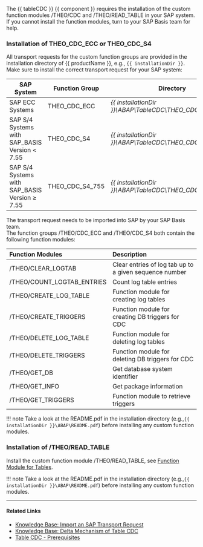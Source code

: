 
The {{ tableCDC }} {{ component }} requires the installation of the custom function modules /THEO/CDC and /THEO/READ_TABLE in your SAP system.
If you cannot install the function modules, turn to your SAP Basis team for help.


### Installation of THEO_CDC_ECC or THEO_CDC_S4

All transport requests for the custom function groups are provided in the installation directory of {{ productName }}, e.g., `{{ installationDir }}`.
Make sure to install the correct transport request for your SAP system:

| SAP System | Function Group | Directory |
|-----------|------------------------|------------|
| SAP ECC Systems | THEO_CDC_ECC | *{{ installationDir }}\ABAP\TableCDC\THEO_CDC_ECC.zip* |
| SAP S/4 Systems with SAP_BASIS Version < 7.55 | THEO_CDC_S4 | *{{ installationDir }}\ABAP\TableCDC\THEO_CDC_S4.zip* |
| SAP S/4 Systems with SAP_BASIS Version &GreaterEqual; 7.55 | THEO_CDC_S4_755 | *{{ installationDir }}\ABAP\TableCDC\THEO_CDC_S4_755.zip* |


The transport request needs to be imported into SAP by your SAP Basis team.<br>
The function groups /THEO/CDC_ECC and /THEO/CDC_S4 both contain the following function modules:

| Function Modules | Description |
| :------ |:--- |
| /THEO/CLEAR_LOGTAB | Clear entries of log tab up to a given sequence number | 
| /THEO/COUNT_LOGTAB_ENTRIES | Count log table entries |
| /THEO/CREATE_LOG_TABLE | Function module for creating log tables |
| /THEO/CREATE_TRIGGERS | Function module for creating DB triggers for CDC |
| /THEO/DELETE_LOG_TABLE | Function module for deleting log tables |
| /THEO/DELETE_TRIGGERS | Function module for deleting DB triggers for CDC |
| /THEO/GET_DB | Get database system identifier|
| /THEO/GET_INFO | Get package information|
| /THEO/GET_TRIGGERS | Function module to retrieve triggers|

!!! note
	Take a look at the README.pdf in the installation directory (e.g.,`{{ installationDir }}\ABAP\README.pdf`) before installing any custom function modules.

### Installation of /THEO/READ_TABLE

Install the custom function module /THEO/READ_TABLE, see [Function Module for Tables](custom-function-module-for-table-extraction.md#installation-of-theoread_table).

!!! note 
	Take a look at the README.pdf in the installation directory (e.g.,`{{ installationDir }}\ABAP\README.pdf`) before installing any custom function modules.

*****
#### Related Links
- [Knowledge Base: Import an SAP Transport Request](../../knowledge-base/import-an-sap-transport-request.md)
- [Knowledge Base: Delta Mechanism of Table CDC](../../knowledge-base/table-cdc-mechanism.md)
- [Table CDC - Prerequisites](../table-cdc/index.md#prerequisites)

